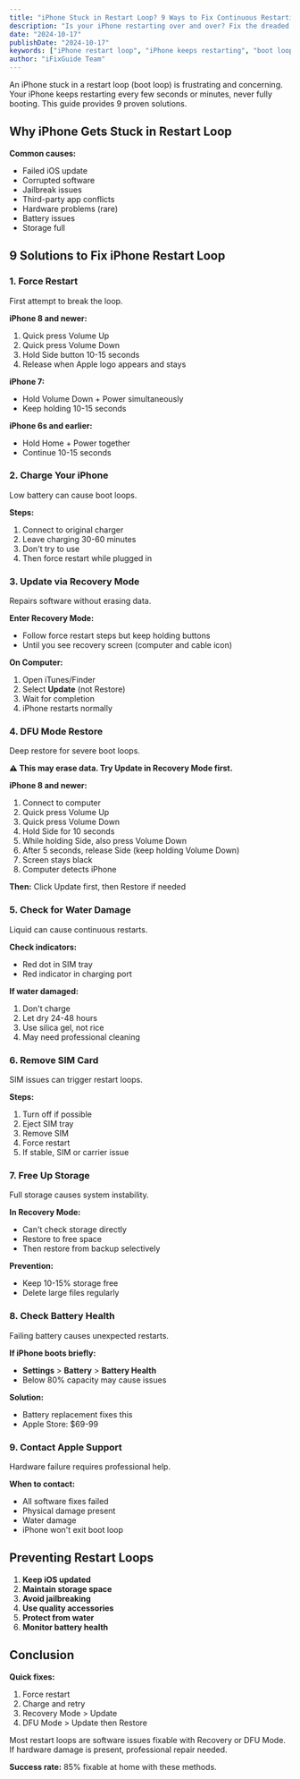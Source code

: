 ```yaml
---
title: "iPhone Stuck in Restart Loop? 9 Ways to Fix Continuous Restarting"
description: "Is your iPhone restarting over and over? Fix the dreaded boot loop with our proven solutions. Stop continuous restarts and get your iPhone working again."
date: "2024-10-17"
publishDate: "2024-10-17"
keywords: ["iPhone restart loop", "iPhone keeps restarting", "boot loop iPhone", "continuous restart", "iPhone reboot loop fix"]
author: "iFixGuide Team"
---
```


An iPhone stuck in a restart loop (boot loop) is frustrating and concerning. Your iPhone keeps restarting every few seconds or minutes, never fully booting. This guide provides 9 proven solutions.

## Why iPhone Gets Stuck in Restart Loop

**Common causes:**
- Failed iOS update
- Corrupted software
- Jailbreak issues
- Third-party app conflicts
- Hardware problems (rare)
- Battery issues
- Storage full

## 9 Solutions to Fix iPhone Restart Loop

### 1. Force Restart

First attempt to break the loop.

**iPhone 8 and newer:**
1. Quick press Volume Up
2. Quick press Volume Down  
3. Hold Side button 10-15 seconds
4. Release when Apple logo appears and stays

**iPhone 7:**
- Hold Volume Down + Power simultaneously
- Keep holding 10-15 seconds

**iPhone 6s and earlier:**
- Hold Home + Power together
- Continue 10-15 seconds

### 2. Charge Your iPhone

Low battery can cause boot loops.

**Steps:**
1. Connect to original charger
2. Leave charging 30-60 minutes
3. Don't try to use
4. Then force restart while plugged in

### 3. Update via Recovery Mode

Repairs software without erasing data.

**Enter Recovery Mode:**
- Follow force restart steps but keep holding buttons
- Until you see recovery screen (computer and cable icon)

**On Computer:**
1. Open iTunes/Finder
2. Select **Update** (not Restore)
3. Wait for completion
4. iPhone restarts normally

### 4. DFU Mode Restore

Deep restore for severe boot loops.

**⚠️ This may erase data. Try Update in Recovery Mode first.**

**iPhone 8 and newer:**
1. Connect to computer
2. Quick press Volume Up
3. Quick press Volume Down
4. Hold Side for 10 seconds
5. While holding Side, also press Volume Down
6. After 5 seconds, release Side (keep holding Volume Down)
7. Screen stays black
8. Computer detects iPhone

**Then:** Click Update first, then Restore if needed

### 5. Check for Water Damage

Liquid can cause continuous restarts.

**Check indicators:**
- Red dot in SIM tray
- Red indicator in charging port

**If water damaged:**
1. Don't charge
2. Let dry 24-48 hours
3. Use silica gel, not rice
4. May need professional cleaning

### 6. Remove SIM Card

SIM issues can trigger restart loops.

**Steps:**
1. Turn off if possible
2. Eject SIM tray
3. Remove SIM
4. Force restart
5. If stable, SIM or carrier issue

### 7. Free Up Storage

Full storage causes system instability.

**In Recovery Mode:**
- Can't check storage directly
- Restore to free space
- Then restore from backup selectively

**Prevention:**
- Keep 10-15% storage free
- Delete large files regularly

### 8. Check Battery Health

Failing battery causes unexpected restarts.

**If iPhone boots briefly:**
- **Settings** > **Battery** > **Battery Health**
- Below 80% capacity may cause issues

**Solution:**
- Battery replacement fixes this
- Apple Store: $69-99

### 9. Contact Apple Support

Hardware failure requires professional help.

**When to contact:**
- All software fixes failed
- Physical damage present
- Water damage
- iPhone won't exit boot loop

## Preventing Restart Loops

1. **Keep iOS updated**
2. **Maintain storage space**
3. **Avoid jailbreaking**
4. **Use quality accessories**
5. **Protect from water**
6. **Monitor battery health**

## Conclusion

**Quick fixes:**
1. Force restart
2. Charge and retry
3. Recovery Mode > Update
4. DFU Mode > Update then Restore

Most restart loops are software issues fixable with Recovery or DFU Mode. If hardware damage is present, professional repair needed.

**Success rate:** 85% fixable at home with these methods.

